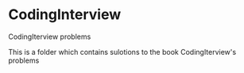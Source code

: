 # CodingInterview
CodingIterview problems

This is a folder which contains sulotions to the book CodingIterview's problems
